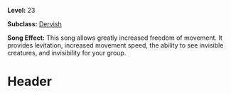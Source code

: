 <!-- TITLE: Song: Nomads Song Of Travel -->
<!-- SUBTITLE:  -->

**Level:** 23

**Subclass:** [Dervish](dervish)

**Song Effect:** This song allows greatly increased freedom of movement.  It provides levitation, increased movement speed, the ability to see invisible creatures, and invisibility for your group.

# Header